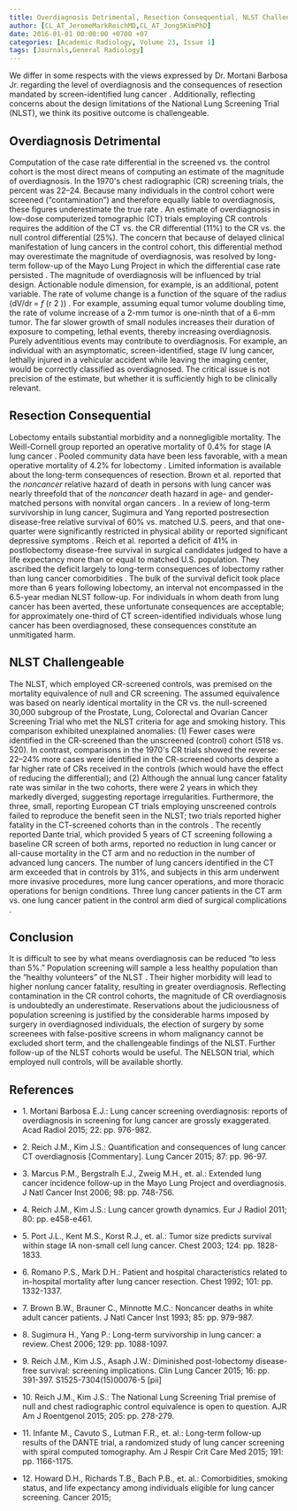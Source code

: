 ```yaml
---
title: Overdiagnosis Detrimental, Resection Consequential, NLST Challengeable
author: [CL_AT_JeromeMarkReichMD,CL_AT_JongSKimPhD]
date: 2016-01-01 00:00:00 +0700 +07
categories: [Academic Radiology, Volume 23, Issue 1]
tags: [Journals,General Radiology]
---
```

We differ in some respects with the views expressed by Dr. Mortani Barbosa Jr. regarding the level of overdiagnosis and the consequences of resection mandated by screen-identified lung cancer . Additionally, reflecting concerns about the design limitations of the National Lung Screening Trial (NLST), we think its positive outcome is challengeable.

## Overdiagnosis Detrimental

Computation of the case rate differential in the screened vs. the control cohort is the most direct means of computing an estimate of the magnitude of overdiagnosis. In the 1970's chest radiographic (CR) screening trials, the percent was 22–24. Because many individuals in the control cohort were screened (“contamination”) and therefore equally liable to overdiagnosis, these figures underestimate the true rate . An estimate of overdiagnosis in low-dose computerized tomographic (CT) trials employing CR controls requires the addition of the CT vs. the CR differential (11%) to the CR vs. the null control differential (25%). The concern that because of delayed clinical manifestation of lung cancers in the control cohort, this differential method may overestimate the magnitude of overdiagnosis, was resolved by long-term follow-up of the Mayo Lung Project in which the differential case rate persisted . The magnitude of overdiagnosis will be influenced by trial design. Actionable nodule dimension, for example, is an additional, potent variable. The rate of volume change is a function of the square of the radius (dV/dr = _f_ (r  2 )) . For example, assuming equal tumor volume doubling time, the rate of volume increase of a 2-mm tumor is one-ninth that of a 6-mm tumor. The far slower growth of small nodules increases their duration of exposure to competing, lethal events, thereby increasing overdiagnosis. Purely adventitious events may contribute to overdiagnosis. For example, an individual with an asymptomatic, screen-identified, stage IV lung cancer, lethally injured in a vehicular accident while leaving the imaging center, would be correctly classified as overdiagnosed. The critical issue is not precision of the estimate, but whether it is sufficiently high to be clinically relevant.

## Resection Consequential

Lobectomy entails substantial morbidity and a nonnegligible mortality. The Weill-Cornell group reported an operative mortality of 0.4% for stage IA lung cancer . Pooled community data have been less favorable, with a mean operative mortality of 4.2% for lobectomy . Limited information is available about the long-term consequences of resection. Brown et al. reported that the _noncancer_ relative hazard of death in persons with lung cancer was nearly threefold that of the _noncancer_ death hazard in age- and gender-matched persons with nonvital organ cancers . In a review of long-term survivorship in lung cancer, Sugimura and Yang reported postresection disease-free relative survival of 60% vs. matched U.S. peers, and that one-quarter were significantly restricted in physical ability or reported significant depressive symptoms . Reich et al. reported a deficit of 41% in postlobectomy disease-free survival in surgical candidates judged to have a life expectancy more than or equal to matched U.S. population. They ascribed the deficit largely to long-term consequences of lobectomy rather than lung cancer comorbidities . The bulk of the survival deficit took place more than 6 years following lobectomy, an interval not encompassed in the 6.5-year median NLST follow-up. For individuals in whom death from lung cancer has been averted, these unfortunate consequences are acceptable; for approximately one-third of CT screen-identified individuals whose lung cancer has been overdiagnosed, these consequences constitute an unmitigated harm.

## NLST Challengeable

The NLST, which employed CR-screened controls, was premised on the mortality equivalence of null and CR screening. The assumed equivalence was based on nearly identical mortality in the CR vs. the null-screened 30,000 subgroup of the Prostate, Lung, Colorectal and Ovarian Cancer Screening Trial who met the NLST criteria for age and smoking history. This comparison exhibited unexplained anomalies: (1) Fewer cases were identified in the CR-screened than the unscreened (control) cohort (518 vs. 520). In contrast, comparisons in the 1970's CR trials showed the reverse: 22–24% more cases were identified in the CR-screened cohorts despite a far higher rate of CRs received in the controls (which would have the effect of reducing the differential); and (2) Although the annual lung cancer fatality rate was similar in the two cohorts, there were 2 years in which they markedly diverged, suggesting reportage irregularities. Furthermore, the three, small, reporting European CT trials employing unscreened controls failed to reproduce the benefit seen in the NLST; two trials reported higher fatality in the CT-screened cohorts than in the controls . The recently reported Dante trial, which provided 5 years of CT screening following a baseline CR screen of both arms, reported no reduction in lung cancer or all-cause mortality in the CT arm and no reduction in the number of advanced lung cancers. The number of lung cancers identified in the CT arm exceeded that in controls by 31%, and subjects in this arm underwent more invasive procedures, more lung cancer operations, and more thoracic operations for benign conditions. Three lung cancer patients in the CT arm vs. one lung cancer patient in the control arm died of surgical complications .

## Conclusion

It is difficult to see by what means overdiagnosis can be reduced “to less than 5%.” Population screening will sample a less healthy population than the “healthy volunteers” of the NLST . Their higher morbidity will lead to higher nonlung cancer fatality, resulting in greater overdiagnosis. Reflecting contamination in the CR control cohorts, the magnitude of CR overdiagnosis is undoubtedly an underestimate. Reservations about the judiciousness of population screening is justified by the considerable harms imposed by surgery in overdiagnosed individuals, the election of surgery by some screenees with false-positive screens in whom malignancy cannot be excluded short term, and the challengeable findings of the NLST. Further follow-up of the NLST cohorts would be useful. The NELSON trial, which employed null controls, will be available shortly.

## References

- 1\. Mortani Barbosa E.J.: Lung cancer screening overdiagnosis: reports of overdiagnosis in screening for lung cancer are grossly exaggerated. Acad Radiol 2015; 22: pp. 976-982.


- 2\. Reich J.M., Kim J.S.: Quantification and consequences of lung cancer CT overdiagnosis \[Commentary\]. Lung Cancer 2015; 87: pp. 96-97.


- 3\. Marcus P.M., Bergstralh E.J., Zweig M.H., et. al.: Extended lung cancer incidence follow-up in the Mayo Lung Project and overdiagnosis. J Natl Cancer Inst 2006; 98: pp. 748-756.


- 4\. Reich J.M., Kim J.S.: Lung cancer growth dynamics. Eur J Radiol 2011; 80: pp. e458-e461.


- 5\. Port J.L., Kent M.S., Korst R.J., et. al.: Tumor size predicts survival within stage IA non-small cell lung cancer. Chest 2003; 124: pp. 1828-1833.


- 6\. Romano P.S., Mark D.H.: Patient and hospital characteristics related to in-hospital mortality after lung cancer resection. Chest 1992; 101: pp. 1332-1337.


- 7\. Brown B.W., Brauner C., Minnotte M.C.: Noncancer deaths in white adult cancer patients. J Natl Cancer Inst 1993; 85: pp. 979-987.


- 8\. Sugimura H., Yang P.: Long-term survivorship in lung cancer: a review. Chest 2006; 129: pp. 1088-1097.


- 9\. Reich J.M., Kim J.S., Asaph J.W.: Diminished post-lobectomy disease-free survival: screening implications. Clin Lung Cancer 2015; 16: pp. 391-397. S1525-7304(15)00076-5 \[pii\]


- 10\. Reich J.M., Kim J.S.: The National Lung Screening Trial premise of null and chest radiographic control equivalence is open to question. AJR Am J Roentgenol 2015; 205: pp. 278-279.


- 11\. Infante M., Cavuto S., Lutman F.R., et. al.: Long-term follow-up results of the DANTE trial, a randomized study of lung cancer screening with spiral computed tomography. Am J Respir Crit Care Med 2015; 191: pp. 1166-1175.


- 12\. Howard D.H., Richards T.B., Bach P.B., et. al.: Comorbidities, smoking status, and life expectancy among individuals eligible for lung cancer screening. Cancer 2015;